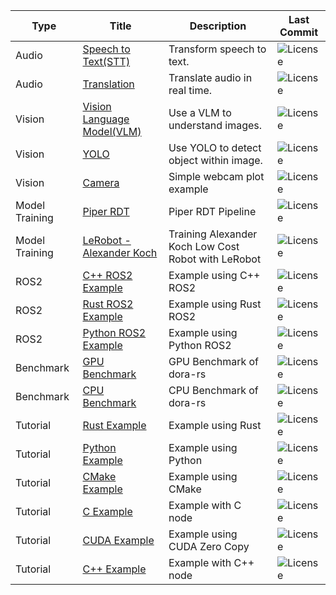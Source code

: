 | Type | Title | Description | Last Commit |
|------|-------|-------------|-------------|
| Audio | [Speech to Text(STT)](https://github.com/dora-rs/dora/blob/main/examples/speech-to-text) | Transform speech to text. | ![License](https://img.shields.io/github/last-commit/dora-rs/dora?path=examples%2Fspeech-to-text&label=%20) |
| Audio | [Translation](https://github.com/dora-rs/dora/blob/main/examples/translation) | Translate audio in real time. | ![License](https://img.shields.io/github/last-commit/dora-rs/dora?path=examples%2Ftranslation&label=%20) |
| Vision | [Vision Language Model(VLM)](https://github.com/dora-rs/dora/blob/main/examples/vlm) | Use a VLM to understand images. | ![License](https://img.shields.io/github/last-commit/dora-rs/dora?path=examples%2Fvlm&label=%20) |
| Vision | [YOLO](https://github.com/dora-rs/dora/blob/main/examples/python-dataflow) | Use YOLO to detect object within image. | ![License](https://img.shields.io/github/last-commit/dora-rs/dora?path=examples%2Fpython-dataflow&label=%20) |
| Vision | [Camera](https://github.com/dora-rs/dora/blob/main/examples/camera) | Simple webcam plot example | ![License](https://img.shields.io/github/last-commit/dora-rs/dora?path=examples%2Fcamera&label=%20) |
| Model Training | [Piper RDT](https://github.com/dora-rs/dora/blob/main/examples/piper) | Piper RDT Pipeline | ![License](https://img.shields.io/github/last-commit/dora-rs/dora?path=examples%2Fpiper&label=%20) |
| Model Training | [LeRobot - Alexander Koch](https://raw.githubusercontent.com/dora-rs/dora-lerobot/refs/heads/main/README.md) | Training Alexander Koch Low Cost Robot with LeRobot | ![License](https://img.shields.io/github/last-commit/dora-rs/dora-lerobot?path=robots&label=%20) |
| ROS2 | [C++ ROS2 Example](https://github.com/dora-rs/dora/blob/main/examples/c++-ros2-dataflow) | Example using C++ ROS2 | ![License](https://img.shields.io/github/last-commit/dora-rs/dora?path=examples%2Fc%2b%2b-ros2-dataflow&label=%20) |
| ROS2 | [Rust ROS2 Example](https://github.com/dora-rs/dora/blob/main/examples/rust-ros2-dataflow) | Example using Rust ROS2 | ![License](https://img.shields.io/github/last-commit/dora-rs/dora?path=examples%2Frust-ros2-dataflow&label=%20) |
| ROS2 | [Python ROS2 Example](https://github.com/dora-rs/dora/blob/main/examples/python-ros2-dataflow) | Example using Python ROS2 | ![License](https://img.shields.io/github/last-commit/dora-rs/dora?path=examples%2Fpython-ros2-dataflow&label=%20) |
| Benchmark | [GPU Benchmark](https://github.com/dora-rs/dora/blob/main/examples/cuda-benchmark) | GPU Benchmark of dora-rs | ![License](https://img.shields.io/github/last-commit/dora-rs/dora?path=examples%2Fcuda-benchmark&label=%20) |
| Benchmark | [CPU Benchmark](https://github.com/dora-rs/dora-benchmark/blob/main) | CPU Benchmark of dora-rs | ![License](https://img.shields.io/github/last-commit/dora-rs/dora-benchmark?path=dora-rs&label=%20) |
| Tutorial | [Rust Example](https://github.com/dora-rs/dora/blob/main/examples/rust-dataflow) | Example using Rust | ![License](https://img.shields.io/github/last-commit/dora-rs/dora?path=examples%2Frust-dataflow&label=%20) |
| Tutorial | [Python Example](https://github.com/dora-rs/dora/blob/main/examples/python-dataflow) | Example using Python | ![License](https://img.shields.io/github/last-commit/dora-rs/dora?path=examples%2Fpython-dataflow&label=%20) |
| Tutorial | [CMake Example](https://github.com/dora-rs/dora/blob/main/examples/cmake-dataflow) | Example using CMake | ![License](https://img.shields.io/github/last-commit/dora-rs/dora?path=examples%2Fcmake-dataflow&label=%20) |
| Tutorial | [C Example](https://github.com/dora-rs/dora/blob/main/examples/c-dataflow) | Example with C node | ![License](https://img.shields.io/github/last-commit/dora-rs/dora?path=examples%2Fc-dataflow&label=%20) |
| Tutorial | [CUDA Example](https://github.com/dora-rs/dora/blob/main/examples/cuda-benchmark) | Example using CUDA Zero Copy | ![License](https://img.shields.io/github/last-commit/dora-rs/dora?path=examples%2Fcuda-benchmark&label=%20) |
| Tutorial | [C++ Example](https://github.com/dora-rs/dora/blob/main/examples/c++-dataflow) | Example with C++ node | ![License](https://img.shields.io/github/last-commit/dora-rs/dora?path=examples%2Fc%2b%2b-dataflow&label=%20) |

